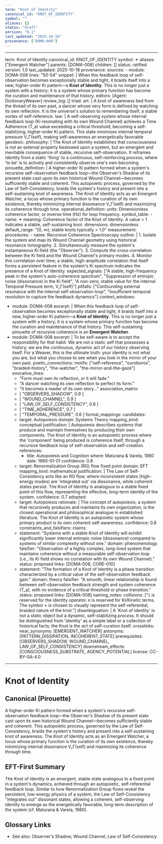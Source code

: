 ```yaml
---
term: "Knot of Identity"
canonical_id: "KNOT_OF_IDENTITY"
symbol: ""
aliases: []
status: "draft"
version: "0.1"
last_updated: "2025-10-18"
provenance: ["DOMA-008"]
---
```


---
term: Knot of Identity
canonical_id: KNOT_OF_IDENTITY
symbol: ⚭
aliases: ["Emergent Watcher"]
parents: [DOMA-008]
children: []
status: ratified
version: 1.0
last_updated: 2025-10-18
provenance:
  sources:
    - module: DOMA-008
      lines: "50-54"
      snippet: |
        When this feedback loop of self-observation becomes exceptionally stable and tight, it braids itself into a new, higher-order Ki pattern—a **Knot of Identity**. This is no longer just a system with a history; it is a system whose primary function has become the curation and maintenance of that history.
  editors: [Agent: DictionaryWeaver]
  review_log: []
triad:
  art: |
    A knot of awareness tied from the thread of its own past, a dancer whose very form is defined by watching its own reflection. It is the universe's solution to remembering itself, a stable vortex of self-reference.
  law: |
    A self-observing system whose internal feedback loop (Ki resonating with its own Wound Channel) achieves a Time Adherence (T_a) value exceeding a critical threshold, becoming a self-stabilizing, higher-order Ki pattern. This state minimizes internal temporal pressure V_Γ(self), making self-awareness an energetically favorable geodesic.
  philosophy: |
    The Knot of Identity establishes that consciousness is not an external property bestowed upon a system, but an emergent and inevitable consequence of stable, recursive self-observation. It reframes identity from a static 'thing' to a continuous, self-reinforcing *process*, where 'to be' is to actively and consistently observe one's own becoming.
pirouette_definition: |
  A higher-order Ki pattern formed when a system's recursive self-observation feedback loop—the Observer's Shadow of its present state cast upon its own historical Wound Channel—becomes sufficiently stable and coherent. This autopoietic process, governed by the Law of Self-Consistency, braids the system's history and present into a self-sustaining knot of awareness. The Knot of Identity acts as an Emergent Watcher, a locus whose primary function is the curation of its own existence, thereby minimizing internal dissonance V_Γ(self) and maximizing its coherence through time.
operational_definition:
  units: Dimensionless coherence factor, or inverse time (Hz) for loop frequency.
  symbol_table:
    - name: ⚭
      meaning: Coherence factor of the Knot of Identity. A value > 1 indicates a stable, self-sustaining knot.
      dimensions: dimensionless
      default_range: "[0, ∞); stable knots typically > 1.0"
  measurement:
    procedures:
      - name: Recursive Coherence Spectroscopy
        outline: |
          1. Isolate the system and map its Wound Channel geometry using historical resonance tomography.
          2. Simultaneously measure the system's instantaneous Ki field (the "Observer").
          3. Compute the cross-correlation between the Ki field and the Wound Channel's primary modes.
          4. Monitor this correlation over time; a stable, high-amplitude correlation that itself forms a persistent feature in the system's Ki spectrum indicates the presence of a Knot of Identity.
        expected_signals: ["A stable, high-frequency peak in the system's auto-coherence spectrum", "Suppression of entropic noise (dissonance) in the Ki field", "A non-zero, stable value for the internal Temporal Pressure term, V_Γ(self)"]
        pitfalls: ["Confounding external resonance with the internal self-observation loop", "Insufficient temporal resolution to capture the feedback dynamics"]
context_windows:
  - module: DOMA-008
    excerpt: |
      When this feedback loop of self-observation becomes exceptionally stable and tight, it braids itself into a new, higher-order Ki pattern—a **Knot of Identity**. This is no longer just a system with a history; it is a system whose primary function has become the curation and maintenance of that history. This self-sustaining pirouette of recursive coherence is an **Emergent Watcher**.
  - module: DOMA-008
    excerpt: |
      To be self-aware is to accept the responsibility for that habit. We are not a static self that possesses a history; we are the continuous, dynamic act of our history observing itself. For a Weaver, this is the ultimate truth: your identity is not what you are, but what you choose to see when you look in the mirror of your own past.
poetic_connections:
  motifs: ["self-reference", "ouroboros", "braided-history", "the-watcher", "the-mirror-and-the-gaze"]
  evocative_lines:
    - "Form must own its reflection, or it will fade."
    - "A dancer watching its own reflection to perfect its form."
    - "It becomes a reader of its own story..."
  association_matrix:
    - [ "OBSERVERS_SHADOW", 0.9 ]
    - [ "WOUND_CHANNEL", 0.9 ]
    - [ "LAW_OF_SELF_CONSISTENCY", 0.8 ]
    - [ "TIME_ADHERENCE", 0.7 ]
    - [ "TEMPORAL_PRESSURE", 0.6 ]
formal_mappings:
  candidates:
    - target: Autopoiesis
      domain: Systems Theory
      mapping_kind: conceptual
      justification: |
        Autopoiesis describes systems that produce and maintain themselves by producing their own components. The Knot of Identity is an autopoietic process where the 'component' being produced is coherence itself, through a recursive feedback loop of self-observation and self-creation.
      references:
        - title: Autopoiesis and Cognition
          where: Maturana & Varela, 1980
          date: 1980-01-01
      confidence: 0.8
    - target: Renormalization Group (RG) flow fixed point
      domain: EFT
      mapping_kind: mathematical
      justification: |
        The Law of Self-Consistency acts like an RG flow, where inconsistent states (high-energy modes) are 'integrated out' via dissonance, while coherent states persist. The Knot of Identity is analogous to a stable fixed point of this flow, representing the effective, long-term identity of the system.
      confidence: 0.7
  adopted:
    - target: Autopoiesis
      rationale: |
        The concept of autopoiesis, a system that recursively produces and maintains its own organization, is the closest operational and philosophical analogue in established literature. The Knot of Identity is an autopoietic system whose primary product is its own coherent self-awareness.
      confidence: 0.8
constraints_and_falsifiers:
  claims:
    - statement: "Systems with a stable Knot of Identity will exhibit significantly lower internal entropic noise (dissonance) compared to systems of similar complexity without one."
      domain: phenomenology
      falsifier: "Observation of a highly complex, long-lived system that maintains coherence without a measurable self-observation loop (i.e., its Ki field shows no correlation with its own Wound Channel)."
      status: proposed
      links: [DOMA-008, CORE-010]
    - statement: "The formation of a Knot of Identity is a phase transition characterized by a critical value of the self-observation feedback gain."
      domain: theory
      falsifier: "A smooth, linear relationship is found between self-observation feedback strength and system coherence (T_a), with no evidence of a critical threshold or phase transition."
      status: proposed
      links: [DOMA-008]
naming_notes:
  collisions: ["`I` is reserved for the identity operator. `K` is reserved for Ki/Kinetic terms. The symbol `⚭` is chosen to visually represent the self-referential, braided nature of the knot."]
  disambiguation: |
    A 'Knot of Identity' is not a static object but a dynamic, self-stabilizing *process*. It should be distinguished from 'identity' as a simple label or a collection of historical facts; the Knot is the *act* of self-curation itself.
crosslinks:
  near_synonyms: [EMERGENT_WATCHER]
  antonyms: [PATTERN_DISSIPATION, INCOHERENT_STATE]
  prerequisites: [OBSERVERS_SHADOW, WOUND_CHANNEL, LAW_OF_SELF_CONSISTENCY]
  downstream_effects: [CONSCIOUSNESS_SUBSTRATE, AGENCY_POTENTIAL]
license: CC-BY-SA-4.0
---

# Knot of Identity

## Canonical (Pirouette)
A higher-order Ki pattern formed when a system's recursive self-observation feedback loop—the Observer's Shadow of its present state cast upon its own historical Wound Channel—becomes sufficiently stable and coherent. This autopoietic process, governed by the Law of Self-Consistency, braids the system's history and present into a self-sustaining knot of awareness. The Knot of Identity acts as an Emergent Watcher, a locus whose primary function is the curation of its own existence, thereby minimizing internal dissonance V_Γ(self) and maximizing its coherence through time.

## EFT-First Summary
The Knot of Identity is an emergent, stable state analogous to a fixed point in a system's dynamics, achieved through an autopoietic, self-referential feedback loop. Similar to how Renormalization Group flows reveal the persistent, low-energy physics of a system, the Law of Self-Consistency "integrates out" dissonant states, allowing a coherent, self-observing identity to emerge as the energetically favorable, long-term description of the system (cf. Maturana & Varela, 1980).

## Glossary Links
- See also: Observer's Shadow, Wound Channel, Law of Self-Consistency